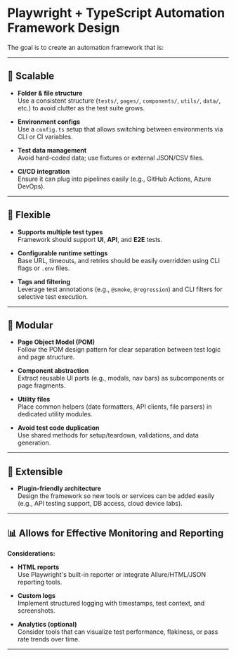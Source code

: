 # Playwright + TypeScript Automation Framework Design

The goal is to create an automation framework that is:

---

## 🚀 Scalable

- **Folder & file structure**  
  Use a consistent structure (`tests/`, `pages/`, `components/`, `utils/`, `data/`, etc.) to avoid clutter as the test suite grows.

- **Environment configs**  
  Use a `config.ts` setup that allows switching between environments via CLI or CI variables.

- **Test data management**  
  Avoid hard-coded data; use fixtures or external JSON/CSV files.

- **CI/CD integration**  
  Ensure it can plug into pipelines easily (e.g., GitHub Actions, Azure DevOps).

---

## 🔄 Flexible

- **Supports multiple test types**  
  Framework should support **UI**, **API**, and **E2E** tests.

- **Configurable runtime settings**  
  Base URL, timeouts, and retries should be easily overridden using CLI flags or `.env` files.

- **Tags and filtering**  
  Leverage test annotations (e.g., `@smoke`, `@regression`) and CLI filters for selective test execution.

---

## 🧱 Modular

- **Page Object Model (POM)**  
  Follow the POM design pattern for clear separation between test logic and page structure.

- **Component abstraction**  
  Extract reusable UI parts (e.g., modals, nav bars) as subcomponents or page fragments.

- **Utility files**  
  Place common helpers (date formatters, API clients, file parsers) in dedicated utility modules.

- **Avoid test code duplication**  
  Use shared methods for setup/teardown, validations, and data generation.

---

## 🔌 Extensible

- **Plugin-friendly architecture**  
  Design the framework so new tools or services can be added easily (e.g., API testing support, DB access, cloud device labs).

---

## 📊 Allows for Effective Monitoring and Reporting

**Considerations:**

- **HTML reports**  
  Use Playwright's built-in reporter or integrate Allure/HTML/JSON reporting tools.

- **Custom logs**  
  Implement structured logging with timestamps, test context, and screenshots.

- **Analytics (optional)**  
  Consider tools that can visualize test performance, flakiness, or pass rate trends over time.

---
